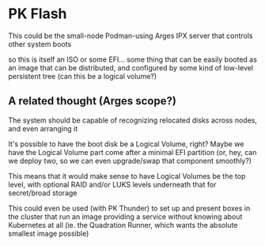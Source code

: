# PK Flash

This could be the small-node Podman-using Arges IPX server that controls other system boots

so this is itself an ISO or some EFI... some thing that can be easily booted as an image that can be distributed, and configured by some kind of low-level persistent tree (can this be a logical volume?)

## A related thought (Arges scope?)

The system should be capable of recognizing relocated disks across nodes, and even arranging it

It's possible to have the boot disk be a Logical Volume, right? Maybe we have the Logical Volume part come after a minimal EFI partition (or, hey, can we deploy two, so we can even upgrade/swap that component smoothly?)

This means that it would make sense to have Logical Volumes be the top level, with optional RAID and/or LUKS levels underneath that for secret/broad storage

This could even be used (with PK Thunder) to set up and present boxes in the cluster that run an image providing a service without knowing about Kubernetes at all (ie. the Quadration Runner, which wants the absolute smallest image possible)
